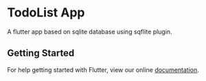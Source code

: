 # TodoList App

A flutter app based on sqlite database using sqflite plugin.

## Getting Started

For help getting started with Flutter, view our online
[documentation](http://flutter.io/).
